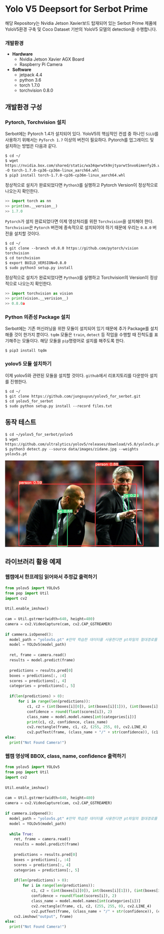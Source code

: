 # __Yolo V5 Deepsort for Serbot Prime__
해당 Repository는 Nvidia Jetson Xavier보드 탑재되어 있는 Serbot Prime 제품에 YoloV5환경 구축 및 Coco Dataset 기반의 YoloV5 모델의 detection을 수행합니다.
### 개발환경
- __Hardware__
  - Nvidia Jetson Xavier AGX Board
  - Raspberry Pi Camera
- __Software__
  - jetpack 4.4
  - python 3.6
  - torch 1.7.0
  - torchvision 0.8.0

## __개발환경 구성__
### Pytorch, Torchvision 설치
Serbot에는 Pytorch 1.4가 설치되어 있다. YoloV5의 핵심적인 컨셉 중 하나인 `SiLU`를 사용하기 위해서는 `PyTorch 1.7` 이상의 버전이 필요하다. Pytorch를 업그레이드 및 설치하는 방법은 다음과 같다.
```shell
$ cd ~/
$ wget https://nvidia.box.com/shared/static/wa34qwrwtk9njtyarwt5nvo6imenfy26.whl -O torch-1.7.0-cp36-cp36m-linux_aarch64.whl
$ pip3 install torch-1.7.0-cp36-cp36m-linux_aarch64.whl
```
정상적으로 설치가 완료되었다면 `Python3`를 실행하고 Pytorch Version이 정상적으로 나오는지 확인한다.

```python
>> import torch as nn
>> print(nn.__version__)
>> 1.7.0
```
`Pytorch`가 설치 완료되었다면 이제 영상처리를 위한 `Torchvision`을 설치해야 한다. `Torchvision`은 `Pytorch` 버전에 종속적으로 설치되어야 하기 때문에 우리는 `0.8.0` 버전을 설치할 것이다.

```shell
$ cd ~/
$ git clone --branch v0.8.0 https://github.com/pytorch/vision torchvision
$ cd torchvision
$ export BUILD_VERSION=0.8.0
$ sudo python3 setup.py install
```

정상적으로 설치가 완료되었다면 `Python3`를 실행하고 Torchvision의 Version이 정상적으로 나오는지 확인한다.
```python
>> import torchvision as vision
>> print(vision.__verision__)
>> 0.8.0a
```

### Python 의존성 Package 설치
Serbot에는 기존 머신러닝을 위한 모듈이 설치되어 있기 때문에 추가 Package를 설치해줄 것이 한가지 뿐이다. `tqdm` 모듈은 `train`, `detect` 등 작업을 수행할 때 진척도를 표기해주는 모듈이다. 해당 모듈을 `pip`명령어로 설치를 해주도록 한다.

```shell
$ pip3 install tqdm
```
### yolov5 모듈 설치하기
이제 yolov5와 관련된 모듈을 설치할 것이다. `github`에서 리포지토리를 다운받아 설치를 진행한다.

```shell
$ cd ~/
$ git clone https://github.com/jungsuyun/yolov5_for_serbot.git
$ cd yolov5_for_serbot
$ sudo python setup.py install --record files.txt
```

## __동작 테스트__
```shell
$ cd ~/yolov5_for_serbot/yolov5
$ wget https://github.com/ultralytics/yolov5/releases/download/v5.0/yolov5s.pt
$ python3 detect.py --source data/images/zidane.jpg --weights yolov5s.pt
```
![테스트 결과](yolov5/runs/detect/exp3/zidane.jpg)

## __라이브러리 활용 예제__
### 웹캠에서 한프레임 읽어와서 추정값 출력하기
```python
from yolov5 import YOLOv5
from pop import Util
import cv2

Util.enable_imshow()

cam = Util.gstrmer(width=640, height=480)
camera = cv2.VideoCapture(cam, cv2.CAP_GSTREAMER)

if cammera.isOpened():
  model_path = "yolov5s.pt" #만약 학습한 데이터를 사용한다면 pt파일의 절대경로를 입력할 것!
  model = YOLOv5(model_path)

  ret, frame = camera.read()
  results = model.predict(frame)

  predictions = results.pred[0]
  boxes = predictions[:, :4]
  scores = predictions[:, 4]
  categories = predictions[:, 5]

  if(len(predictions) > 0):
      for i in range(len(predictions)):
          c1, c2 = (int(boxes[i][0]), int(boxes[i][1])), (int(boxes[i][2]), int(boxes[i][3]))
          confidence = round(float(scores[i]), 2)
          class_name = model.model.names[int(categories[i])]
          print(c1, c2, confidence, class_name)
          cv2.rectangle(frame, c1, c2, (255, 255, 0), cv2.LINE_4)
          cv2.putText(frame, (class_name + "/" + str(confidence)), (c1[0], c1[1] - 2), cv2.FONT_HERSHEY_PLAIN, 1, (255, 255, 255), cv2.LINE_4)
else:
  print("Not Found Camera!")
```

### 웹캠 영상에 BBOX, class, name, confidence 출력하기
```python
from yolov5 import YOLOv5
from pop import Util
import cv2

Util.enable_imshow()

cam = Util.gstrmer(width=640, height=480)
camera = cv2.VideoCapture(cam, cv2.CAP_GSTREAMER)

if cammera.isOpened():
  model_path = "yolov5s.pt" #만약 학습한 데이터를 사용한다면 pt파일의 절대경로를 입력할 것!
  model = YOLOv5(model_path)

  while True:
    ret, frame = camera.read()
    results = model.predict(frame)

    predictions = results.pred[0]
    boxes = predictions[:, :4]
    scores = predictions[:, 4]
    categories = predictions[:, 5]

    if(len(predictions) > 0):
        for i in range(len(predictions)):
            c1, c2 = (int(boxes[i][0]), int(boxes[i][1])), (int(boxes[i][2]), int(boxes[i][3]))
            confidence = round(float(scores[i]), 2)
            class_name = model.model.names[int(categories[i])]
            cv2.rectangle(frame, c1, c2, (255, 255, 0), cv2.LINE_4)
            cv2.putText(frame, (class_name + "/" + str(confidence)), (c1[0], c1[1] - 2), cv2.FONT_HERSHEY_PLAIN, 1, (255, 255, 255), cv2.LINE_4)
    cv2.imshow("output", frame)
else:
  print("Not Found Camera!")
```